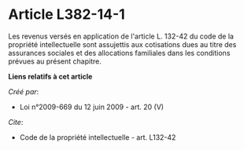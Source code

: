 # Article L382-14-1

Les revenus versés en application de l'article L. 132-42 du code de la propriété intellectuelle sont assujettis aux
cotisations dues au titre des assurances sociales et des allocations familiales dans les conditions prévues au présent
chapitre.

**Liens relatifs à cet article**

_Créé par_:

  - Loi n°2009-669 du 12 juin 2009 - art. 20 (V)

_Cite_:

  - Code de la propriété intellectuelle - art. L132-42
